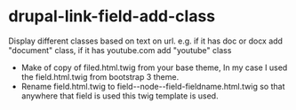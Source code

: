# drupal-link-field-add-class
Display different classes based on text on url. e.g. if it has doc or docx add "document" class, if it has youtube.com add "youtube" class

- Make of copy of filed.html.twig from your base theme, In my case I used the field.html.twig from bootstrap 3 theme.
- Rename field.html.twig to field--node--field-fieldname.html.twig so that anywhere that field is used this twig template is   used.
